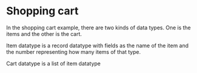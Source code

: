 # Shopping cart
In the shopping cart example, there are two kinds of data types. One is the items and the other is the cart.

Item datatype is a record datatype with fields as the name of the item and the number representing how many items of that type.

Cart datatype is a list of item datatype
